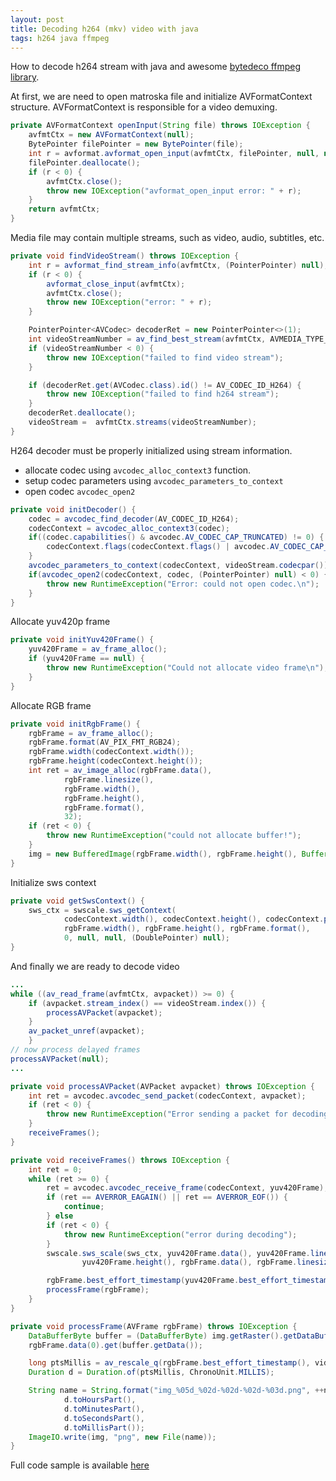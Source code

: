 ```yaml
---
layout: post
title: Decoding h264 (mkv) video with java
tags: h264 java ffmpeg
---
```

How to decode h264 stream with java and awesome [bytedeco ffmpeg library](https://github.com/bytedeco/javacpp-presets/tree/master/ffmpeg).

<!--more-->
At first, we are need to open matroska file and initialize AVFormatContext structure. AVFormatContext is responsible for a video demuxing.

```java
private AVFormatContext openInput(String file) throws IOException {
    avfmtCtx = new AVFormatContext(null);
    BytePointer filePointer = new BytePointer(file);
    int r = avformat.avformat_open_input(avfmtCtx, filePointer, null, null);
    filePointer.deallocate();
    if (r < 0) {
        avfmtCtx.close();
        throw new IOException("avformat_open_input error: " + r);
    }
    return avfmtCtx;
}
```

Media file may contain multiple streams, such as video, audio, subtitles, etc. 

```java
private void findVideoStream() throws IOException {
    int r = avformat_find_stream_info(avfmtCtx, (PointerPointer) null);
    if (r < 0) {
        avformat_close_input(avfmtCtx);
        avfmtCtx.close();
        throw new IOException("error: " + r);
    }

    PointerPointer<AVCodec> decoderRet = new PointerPointer<>(1);
    int videoStreamNumber = av_find_best_stream(avfmtCtx, AVMEDIA_TYPE_VIDEO, -1, -1, decoderRet, 0);
    if (videoStreamNumber < 0) {
        throw new IOException("failed to find video stream");
    }

    if (decoderRet.get(AVCodec.class).id() != AV_CODEC_ID_H264) {
        throw new IOException("failed to find h264 stream");
    }
    decoderRet.deallocate();
    videoStream =  avfmtCtx.streams(videoStreamNumber);
}
```

H264 decoder must be properly initialized using stream information.
* allocate codec using `avcodec_alloc_context3` function.
* setup codec parameters using `avcodec_parameters_to_context`
* open codec `avcodec_open2`

```java
private void initDecoder() {
    codec = avcodec_find_decoder(AV_CODEC_ID_H264);
    codecContext = avcodec_alloc_context3(codec);
    if((codec.capabilities() & avcodec.AV_CODEC_CAP_TRUNCATED) != 0) {
        codecContext.flags(codecContext.flags() | avcodec.AV_CODEC_CAP_TRUNCATED);
    }
    avcodec_parameters_to_context(codecContext, videoStream.codecpar());
    if(avcodec_open2(codecContext, codec, (PointerPointer) null) < 0) {
        throw new RuntimeException("Error: could not open codec.\n");
    }
}
```

Allocate yuv420p frame
```java
private void initYuv420Frame() {
    yuv420Frame = av_frame_alloc();
    if (yuv420Frame == null) {
        throw new RuntimeException("Could not allocate video frame\n");
    }
}
```

Allocate RGB frame
```java
private void initRgbFrame() {
    rgbFrame = av_frame_alloc();
    rgbFrame.format(AV_PIX_FMT_RGB24);
    rgbFrame.width(codecContext.width());
    rgbFrame.height(codecContext.height());
    int ret = av_image_alloc(rgbFrame.data(),
            rgbFrame.linesize(),
            rgbFrame.width(),
            rgbFrame.height(),
            rgbFrame.format(),
            32);
    if (ret < 0) {
        throw new RuntimeException("could not allocate buffer!");
    }
    img = new BufferedImage(rgbFrame.width(), rgbFrame.height(), BufferedImage.TYPE_3BYTE_BGR);
}
```

Initialize sws context
```java
private void getSwsContext() {
    sws_ctx = swscale.sws_getContext(
            codecContext.width(), codecContext.height(), codecContext.pix_fmt(),
            rgbFrame.width(), rgbFrame.height(), rgbFrame.format(),
            0, null, null, (DoublePointer) null);
}
```

And finally we are ready to decode video
```java    
...
while ((av_read_frame(avfmtCtx, avpacket)) >= 0) {
    if (avpacket.stream_index() == videoStream.index()) {
        processAVPacket(avpacket);
    }
    av_packet_unref(avpacket);
    }
// now process delayed frames
processAVPacket(null);
...

private void processAVPacket(AVPacket avpacket) throws IOException {
    int ret = avcodec.avcodec_send_packet(codecContext, avpacket);
    if (ret < 0) {
        throw new RuntimeException("Error sending a packet for decoding\n");
    }
    receiveFrames();
}

private void receiveFrames() throws IOException {
    int ret = 0;
    while (ret >= 0) {
        ret = avcodec.avcodec_receive_frame(codecContext, yuv420Frame);
        if (ret == AVERROR_EAGAIN() || ret == AVERROR_EOF()) {
            continue;
        } else
        if (ret < 0) {
            throw new RuntimeException("error during decoding");
        }
        swscale.sws_scale(sws_ctx, yuv420Frame.data(), yuv420Frame.linesize(), 0,
                yuv420Frame.height(), rgbFrame.data(), rgbFrame.linesize());

        rgbFrame.best_effort_timestamp(yuv420Frame.best_effort_timestamp());
        processFrame(rgbFrame);
    }
}

private void processFrame(AVFrame rgbFrame) throws IOException {
    DataBufferByte buffer = (DataBufferByte) img.getRaster().getDataBuffer();
    rgbFrame.data(0).get(buffer.getData());

    long ptsMillis = av_rescale_q(rgbFrame.best_effort_timestamp(), videoStream.time_base(), tb1000);
    Duration d = Duration.of(ptsMillis, ChronoUnit.MILLIS);

    String name = String.format("img_%05d_%02d-%02d-%02d-%03d.png", ++nframe,
            d.toHoursPart(),
            d.toMinutesPart(),
            d.toSecondsPart(),
            d.toMillisPart());
    ImageIO.write(img, "png", new File(name));
}
```

Full code sample is available [here](https://github.com/vzhn/ffmpeg-java-samples/blob/master/src/main/java/DemuxAndDecodeH264.java)

